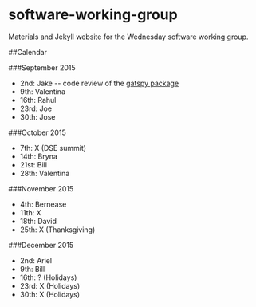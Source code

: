 # software-working-group

Materials and Jekyll website for the Wednesday software working group.

##Calendar

###September 2015
- 2nd: Jake -- code review of the [gatspy package](http://github.com/astroML/gatspy/)
- 9th: Valentina
- 16th: Rahul
- 23rd: Joe
- 30th: Jose

###October 2015
- 7th: X (DSE summit)
- 14th: Bryna
- 21st: Bill
- 28th: Valentina

###November 2015
- 4th: Bernease
- 11th: X
- 18th: David
- 25th: X (Thanksgiving)

###December 2015
- 2nd: Ariel
- 9th: Bill 
- 16th: ? (Holidays)
- 23rd: X (Holidays)
- 30th: X (Holidays)
